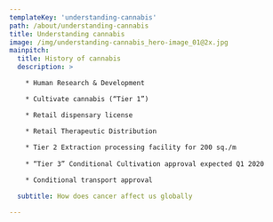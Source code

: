 ```yaml
---
templateKey: 'understanding-cannabis'
path: /about/understanding-cannabis
title: Understanding cannabis
image: /img/understanding-cannabis_hero-image_01@2x.jpg 
mainpitch:
  title: History of cannabis
  description: >

    * Human Research & Development

    * Cultivate cannabis (“Tier 1”)

    * Retail dispensary license  

    * Retail Therapeutic Distribution
    
    * Tier 2 Extraction processing facility for 200 sq./m
    
    * “Tier 3” Conditional Cultivation approval expected Q1 2020

    * Conditional transport approval 

  subtitle: How does cancer affect us globally                 

---
```

